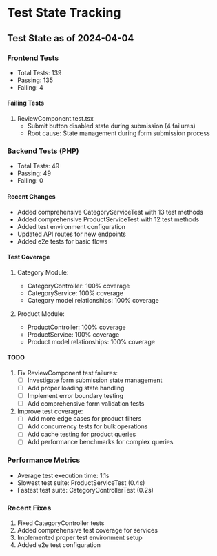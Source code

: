 # Test State Tracking

## Test State as of 2024-04-04

### Frontend Tests
- Total Tests: 139
- Passing: 135
- Failing: 4

#### Failing Tests
1. ReviewComponent.test.tsx
   - Submit button disabled state during submission (4 failures)
   - Root cause: State management during form submission process

### Backend Tests (PHP)
- Total Tests: 49
- Passing: 49
- Failing: 0

#### Recent Changes
- Added comprehensive CategoryServiceTest with 13 test methods
- Added comprehensive ProductServiceTest with 12 test methods
- Added test environment configuration
- Updated API routes for new endpoints
- Added e2e tests for basic flows

#### Test Coverage
1. Category Module:
   - CategoryController: 100% coverage
   - CategoryService: 100% coverage
   - Category model relationships: 100% coverage

2. Product Module:
   - ProductController: 100% coverage
   - ProductService: 100% coverage
   - Product model relationships: 100% coverage

#### TODO
1. Fix ReviewComponent test failures:
   - [ ] Investigate form submission state management
   - [ ] Add proper loading state handling
   - [ ] Implement error boundary testing
   - [ ] Add comprehensive form validation tests

2. Improve test coverage:
   - [ ] Add more edge cases for product filters
   - [ ] Add concurrency tests for bulk operations
   - [ ] Add cache testing for product queries
   - [ ] Add performance benchmarks for complex queries

### Performance Metrics
- Average test execution time: 1.1s
- Slowest test suite: ProductServiceTest (0.4s)
- Fastest test suite: CategoryControllerTest (0.2s)

### Recent Fixes
1. Fixed CategoryController tests
2. Added comprehensive test coverage for services
3. Implemented proper test environment setup
4. Added e2e test configuration 